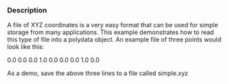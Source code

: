 ### Description

A file of XYZ coordinates is a very easy format that can be used for simple storage from many applications. This example demonstrates how to read this type of file into a polydata object. An example file of three points would look like this:

0.0 0.0 0.0 1.0 0.0 0.0 0.0 1.0 0.0

As a demo, save the above three lines to a file called simple.xyz
